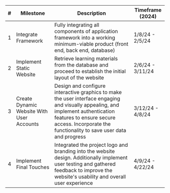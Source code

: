 | # 	| Milestone                                 	| Description                                                                                                                                                                                                                       	| Timeframe (2024) 	|
|---	|-------------------------------------------	|-----------------------------------------------------------------------------------------------------------------------------------------------------------------------------------------------------------------------------------	|------------------	|
| 1 	| Integrate Framework                       	| Fully integrating all components of application framework into a working minimum-viable product (front end, back end, database)                                                                                                   	| 1/8/24 - 2/5/24            	|
| 2 	| Implement Static Website                  	| Retrieve learning materials from the database and proceed to establish the initial layout of the website                                                                                                                          	| 2/6/24 - 3/11/24 	               |
| 3 	| Create Dynamic Website With User Accounts 	| Design and configure interactive graphics to make the user interface engaging and visually appealing, and implement authentication features to ensure secure access. Incorporate the functionality to save user data and progress 	| 3/12/24 - 4/8/24             	|
| 4 	| Implement Final Touches                   	| Integrated the project logo and branding into the website design. Additionally implement user testing and gathered feedback to improve the website's usability and overall user experience                                        	| 4/9/24 - 4/22/24             	|
